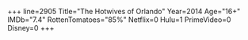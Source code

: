 +++
line=2905
Title="The Hotwives of Orlando"
Year=2014
Age="16+"
IMDb="7.4"
RottenTomatoes="85%"
Netflix=0
Hulu=1
PrimeVideo=0
Disney=0
+++

